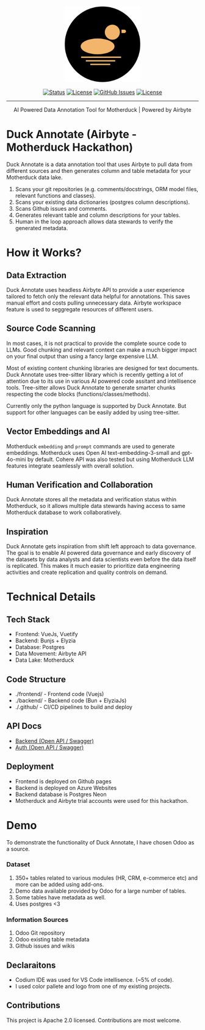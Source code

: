<p align="center">
  <a href="https://annotate.ducklake.io" rel="noopener">
 <img width=200px src="https://raw.githubusercontent.com/ehassaan/duck-annotate/main/frontend/public/logos/dl_dark.png" alt="Project logo"></a>
</p>

<div align="center">

[![Status](https://img.shields.io/badge/status-active-success.svg)]()
[![License](https://img.shields.io/badge/dynamic/json?label=version&query=version&url=https://raw.githubusercontent.com/ehassaan/duck-annotate/main/frontend/package.json)](https://annotate.ducklake.io)
[![GitHub Issues](https://img.shields.io/github/issues/ehassaan/duck-annotate.svg)](https://github.com/ehassaan/duck-annotate/issues)
[![License](https://img.shields.io/badge/dynamic/json?label=license&query=license&url=https://raw.githubusercontent.com/ehassaan/duck-annotate/main/frontend/package.json)](/LICENSE)

</div>

---

<p align="center"> AI Powered Data Annotation Tool for Motherduck | Powered by Airbyte
    <br> 
</p>

# Duck Annotate (Airbyte - Motherduck Hackathon)

Duck Annotate is a data annotation tool that uses Airbyte to pull data from different sources and then generates column and table metadata for your Motherduck data lake.

1. Scans your git repositories (e.g. comments/docstrings, ORM model files, relevant functions and classes).
2. Scans your existing data dictionaries (postgres column descriptions).
3. Scans Github issues and comments.
4. Generates relevant table and column descriptions for your tables.
5. Human in the loop approach allows data stewards to verify the generated metadata.

# How it Works?
## Data Extraction

Duck Annotate uses headless Airbyte API to provide a user experience tailored to fetch only the relevant data helpful for annotations. This saves manual effort and costs pulling unnecessary data. Airbyte workspace feature is used to seggregate resources of different users.

## Source Code Scanning

In most cases, it is not practical to provide the complete source code to LLMs. Good chunking and relevant context can make a much bigger impact on your final output than using a fancy large expensive LLM.

Most of existing content chunking libraries are designed for text documents. Duck Annotate uses tree-sitter library which is recently getting a lot of attention due to its use in various AI powered code assitant and intellisence tools. Tree-sitter allows Duck Annotate to generate smarter chunks respecting the code blocks (functions/classes/methods).

Currently only the python language is supported by Duck Annotate. But support for other languages can be easily added by using tree-sitter.

## Vector Embeddings and AI

Motherduck `embedding` and `prompt` commands are used to generate embeddings. Motherduck uses Open AI text-embedding-3-small and gpt-4o-mini by default. Cohere API was also tested but using Motherduck LLM features integrate seamlessly with overall solution.

## Human Verification and Collaboration

Duck Annotate stores all the metadata and verification status within Motherduck, so it allows multiple data stewards having access to same Motherduck database to work collaboratively.

## Inspiration

Duck Annotate gets inspiration from shift left approach to data governance. The goal is to enable AI powered data governance and early discovery of the datasets by data analysts and data scientists even before the data itself is replicated. This makes it much easier to prioritize data engineering activities and create replication and quality controls on demand.

# Technical Details
## Tech Stack

- Frontend: VueJs, Vuetify
- Backend: Bunjs + Elyzia
- Database: Postgres
- Data Movement: Airbyte API
- Data Lake: Motherduck


## Code Structure
- ./frontend/ - Frontend code (Vuejs)
- ./backend/ - Backend code (Bun + ElyziaJs)
- ./.github/ - CI/CD pipelines to build and deploy

## API Docs
- [Backend (Open API / Swagger)](https://api.annotate.ducklake.io/swagger)
- [Auth (Open API / Swagger)](https://api.annotate.ducklake.io/api/auth/swagger)

## Deployment

- Frontend is deployed on Github pages
- Backend is deployed on Azure Websites
- Backend database is Postgres Neon
- Motherduck and Airbyte trial accounts were used for this hackathon.

# Demo

To demonstrate the functionality of Duck Annotate, I have chosen Odoo as a source.

### Dataset
1. 350+ tables related to various modules (HR, CRM, e-commerce etc) and more can be added using add-ons.
2. Demo data available provided by Odoo for a large number of tables.
3. Some tables have metadata as well.
4. Uses postgres <3

### Information Sources

1. Odoo Git repository
2. Odoo existing table metadata
3. Github issues and wikis

## Declaraitons

- Codium IDE was used for VS Code intellisence. (~5% of code).
- I used color pallete and logo from one of my existing projects.

## Contributions

This project is Apache 2.0 licensed. Contributions are most welcome.
